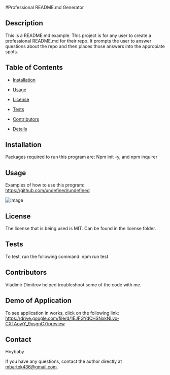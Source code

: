 #Professional README.md Generator

## Description
This is a README.md example. This project is for any user to create a professional README.md for their repo. It prompts the user to answer questions about the repo and then places those answers into the appropiate spots.

## Table of Contents

* [Installation](#installation)

* [Usage](#usage)

* [License](#license)

* [Tests](#tests)

* [Contributors](#contributors)

* [Details](#details)


## Installation
Packages required to run this program are: Npm init -y, and npm inquirer


## Usage
Examples of how to use this program: https://github.com/undefined/undefined

![image](https://user-images.githubusercontent.com/70716786/99889588-a4c8cd00-2c24-11eb-9710-f63d03ea25aa.png)



## License
The license that is being used is MIT. Can be found in the license folder.


## Tests
To test, run the following command: npm run test


## Contributors
Vladimir Dimitrov helped troubleshoot some of the code with me.


## Demo of Application
To see application in works, click on the following link: https://drive.google.com/file/d/1EJFGYdCHSNxkNLvx-CXTAowY_9xsgnC7/preview


## Contact
Hoybaby

If you have any questions, contact the author directly at mbartek436@gmail.com.
